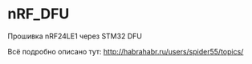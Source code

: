 # nRF_DFU
Прошивка nRF24LE1 через STM32 DFU 

Всё подробно описано тут: http://habrahabr.ru/users/spider55/topics/
